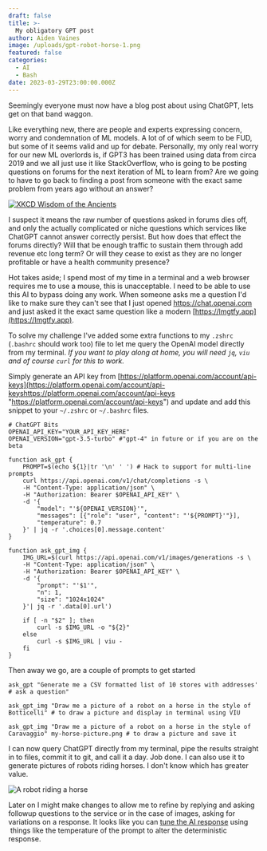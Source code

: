 ```yaml
---
draft: false
title: >-
  My obligatory GPT post
author: Aiden Vaines
image: /uploads/gpt-robot-horse-1.png
featured: false
categories:
  - AI
  - Bash
date: 2023-03-29T23:00:00.000Z
---
```


Seemingly everyone must now have a blog post about using ChatGPT, lets get on that band waggon.

Like everything new, there are people and experts expressing concern, worry and condemnation of ML models. A lot of of which seem to be FUD, but some of it seems valid and up for debate. Personally, my only real worry for our new ML overlords is, if GPT3 has been trained using data from circa 2019 and we all just use it like StackOverflow, who is going to be posting questions on forums for the next iteration of ML to learn from? Are we going to have to go back to finding a post from someone with the exact same problem from years ago without an answer?

[![XKCD Wisdom of the Ancients](https://imgs.xkcd.com/comics/wisdom_of_the_ancients.png)](https://xkcd.com/979/)

I suspect it means the raw number of questions asked in forums dies off, and only the actually complicated or niche questions which services like ChatGPT cannot answer correctly persist. But how does that effect the forums directly? Will that be enough traffic to sustain them through add revenue etc long term? Or will they cease to exist as they are no longer profitable or have a health community presence?

Hot takes aside; I spend most of my time in a terminal and a web browser requires me to use a mouse, this is unacceptable. I need to be able to use this AI to bypass doing any work. When someone asks me a question I'd like to make sure they can't see that I just opened https://chat.openai.com and just asked it the exact same question like a modern [https://lmgtfy.app](https://lmgtfy.app).

To solve my challenge I've added some extra functions to my `.zshrc` (`.bashrc` should work too) file to let me query the OpenAI model directly from my terminal. _If you want to play along at home, you will need `jq`, `viu` and of course `curl` for this to work._

Simply generate an API key from [https://platform.openai.com/account/api-keys](https://platform.openai.com/account/api-keyshttps://platform.openai.com/account/api-keys "https://platform.openai.com/account/api-keys") and update and add this snippet to your `~/.zshrc` or `~/.bashrc` files.

    # ChatGPT Bits
    OPENAI_API_KEY="YOUR_API_KEY_HERE"
    OPENAI_VERSION="gpt-3.5-turbo" #"gpt-4" in future or if you are on the beta

    function ask_gpt {
        PROMPT=$(echo ${1}|tr '\n' ' ') # Hack to support for multi-line prompts
        curl https://api.openai.com/v1/chat/completions -s \
        -H "Content-Type: application/json" \
        -H "Authorization: Bearer $OPENAI_API_KEY" \
        -d '{
            "model": "'${OPENAI_VERSION}'",
            "messages": [{"role": "user", "content": "'${PROMPT}'"}],
            "temperature": 0.7
        }' | jq -r '.choices[0].message.content'
    }

    function ask_gpt_img {
        IMG_URL=$(curl https://api.openai.com/v1/images/generations -s \
        -H "Content-Type: application/json" \
        -H "Authorization: Bearer $OPENAI_API_KEY" \
        -d '{
            "prompt": "'$1'",
            "n": 1,
            "size": "1024x1024"
        }'| jq -r '.data[0].url')

        if [ -n "$2" ]; then
            curl -s $IMG_URL -o "${2}"
        else
            curl -s $IMG_URL | viu -
        fi
    }

Then away we go, are a couple of prompts to get started

`ask_gpt "Generate me a CSV formatted list of 10 stores with addresses' # ask a question"`

`ask_gpt_img "Draw me a picture of a robot on a horse in the style of Botticelli" # to draw a picture and display in terminal using VIU`

`ask_gpt_img "Draw me a picture of a robot on a horse in the style of Caravaggio" my-horse-picture.png # to draw a picture and save it`

I can now query ChatGPT directly from my terminal, pipe the results straight in to files, commit it to git, and call it a day. Job done. I can also use it to generate pictures of robots riding horses. I don't know which has greater value.

![](/uploads/gpt-robot-horse-1.png "A robot riding a horse")

Later on I might make changes to allow me to refine by replying and asking followup questions to the service or in the case of images, asking for variations on a response. It looks like you can [tune the AI response](https://platform.openai.com/docs/api-reference/chat/create) using  things like the temperature of the prompt to alter the deterministic response.
